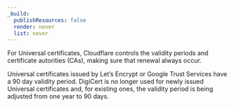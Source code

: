 ```yaml
---
_build:
  publishResources: false
  render: never
  list: never
---
```


For Universal certificates, Cloudflare controls the validity periods and certificate autorities (CAs), making sure that renewal always occur. 

Universal certificates issued by Let’s Encrypt or Google Trust Services have a 90 day validity period. DigiCert is no longer used for newly issued Universal certificates and, for existing ones, the validity period is being adjusted from one year to 90 days.